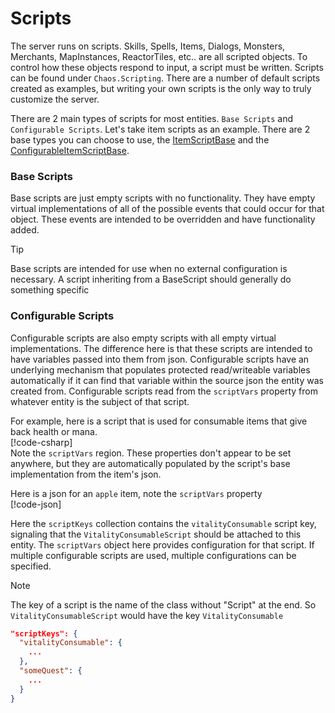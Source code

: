 # Scripts

The server runs on scripts. Skills, Spells, Items, Dialogs, Monsters, Merchants, MapInstances, ReactorTiles, etc.. are all scripted objects.
To control
how these objects respond to input, a script must be written. Scripts can be found under `Chaos.Scripting`. There are a number of
default scripts created as examples, but writing your own scripts is the only way to truly customize the server.

There are 2 main types of scripts for most entities. `Base Scripts` and `Configurable Scripts`. Let's take item scripts as an example. There
are 2 base types you can choose to use, the [ItemScriptBase](<xref:Chaos.Scripting.ItemScripts.Abstractions.ItemScriptBase>) and
the [ConfigurableItemScriptBase](<xref:Chaos.Scripting.ItemScripts.Abstractions.ConfigurableItemScriptBase>).

### Base Scripts

Base scripts are just empty scripts with no functionality. They have empty virtual implementations of all of the possible events that could
occur for that object. These events are intended to be overridden and have functionality added.
> [!TIP]
> Base scripts are intended for use when no external configuration is necessary. A script inheriting from a BaseScript should generally do
> something specific

### Configurable Scripts

Configurable scripts are also empty scripts with all empty virtual implementations. The difference here is that these scripts are intended
to have variables passed into them from json. Configurable scripts have an underlying mechanism that populates protected read/writeable
variables
automatically if it can find that variable within the source json the entity was created from. Configurable scripts read from
the `scriptVars` property from whatever entity is the subject of that script.

For example, here is a script that is used for consumable items that give back health or mana.  
[!code-csharp[](../../Chaos/Scripting/ItemScripts/VitalityConsumableScript.cs)]  
Note the `scriptVars` region. These properties don't appear to be set anywhere, but they are automatically populated by the script's base
implementation from the item's json.

Here is a json for an `apple` item, note the `scriptVars` property  
[!code-json[](../../Data/Templates/Items/apple.json)]

Here the `scriptKeys` collection contains the `vitalityConsumable` script key, signaling that the `VitalityConsumableScript` should be
attached to this entity.
The `scriptVars` object here provides configuration for that script. If multiple configurable scripts are used, multiple configurations can
be specified.

> [!NOTE]
> The key of a script is the name of the class without "Script" at the end. So `VitalityConsumableScript` would have the
> key `VitalityConsumable`

```json
"scriptKeys": {
  "vitalityConsumable": {
    ...
  },
  "someQuest": {
    ...
  }
}
```